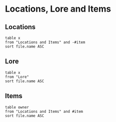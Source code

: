 # Locations, Lore and Items

## Locations

```dataview
table x
from "Locations and Items" and -#item
sort file.name ASC 
```

## Lore

```dataview
table x
from "Lore"
sort file.name ASC 
```

## Items

```dataview
table owner
from "Locations and Items" and #item
sort file.name ASC 
```